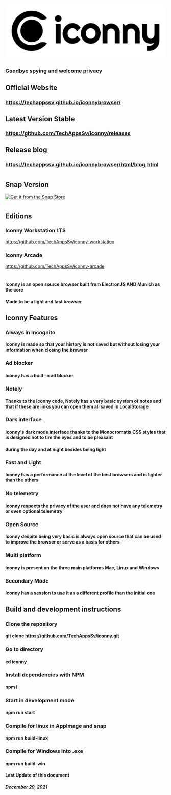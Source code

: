 # ![Esta es una imagen de ejemplo](iconny_banner.png)

### Goodbye spying and welcome privacy

## Official Website
### https://techappssv.github.io/iconnybrowser/

## Latest Version Stable
### https://github.com/TechAppsSv/iconny/releases


## Release blog
### https://techappssv.github.io/iconnybrowser/html/blog.html
#
## Snap Version
[![Get it from the Snap Store](https://snapcraft.io/static/images/badges/en/snap-store-black.svg)](https://snapcraft.io/iconny)
#
## Editions
### Iconny Workstation LTS
https://github.com/TechAppsSv/iconny-workstation
### Iconny Arcade
https://github.com/TechAppsSv/iconny-arcade
#
#### Iconny is an open source browser built from ElectronJS AND Munich as the core
#### Made to be a light and fast browser

## Iconny Features
### Always in Incognito
#### Iconny is made so that your history is not saved but without losing your information when closing the browser
### Ad blocker
#### Iconny has a built-in ad blocker
### Notely
#### Thanks to the Iconny code, Notely has a very basic system of notes and that if these are links you can open them all saved in LocalStorage

### Dark interface
#### Iconny's dark mode interface thanks to the Monocromatix CSS styles that is designed not to tire the eyes and to be pleasant

#### during the day and at night besides being light
### Fast and Light
#### Iconny has a performance at the level of the best browsers and is lighter than the others
### No telemetry
#### Iconny respects the privacy of the user and does not have any telemetry or even optional telemetry

### Open Source
#### Iconny despite being very basic is always open source that can be used to improve the browser or serve as a basis for others
### Multi platform
#### Iconny is present on the three main platforms Mac, Linux and Windows

### Secondary Mode
#### Iconny has a session to use it as a different profile than the initial one

## Build and development instructions
### Clone the repository
#### git clone https://github.com/TechAppsSv/iconny.git
### Go to directory
#### cd iconny
### Install dependencies with NPM
#### npm i
### Start in development mode
#### npm run start
### Compile for linux in AppImage and snap
#### npm run build-linux
### Compile for Windows into .exe
#### npm run build-win


#### Last Update of this document
##### December 29, 2021